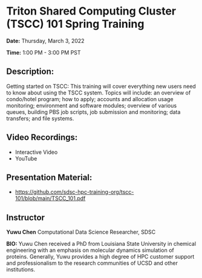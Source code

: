 # Triton Shared Computing Cluster (TSCC) 101 Spring Training

**Date:** Thursday, March 3, 2022

**Time:** 1:00 PM - 3:00 PM PST

## Description:
Getting started on TSCC: This training will cover everything new users need to know about using the TSCC system. Topics will include: an overview of condo/hotel program; how to apply; accounts and allocation usage monitoring; environment and software modules; overview of various queues, building PBS job scripts, job submission and monitoring; data transfers; and file systems.

## Video Recordings:
* Interactive Video 
* YouTube

## Presentation Material:
* https://github.com/sdsc-hpc-training-org/tscc-101/blob/main/TSCC_101.pdf

## Instructor

**Yuwu Chen**
Computational Data Science Researcher, SDSC

**BIO:**
Yuwu Chen received a PhD from Louisiana State University in chemical engineering with an emphasis on molecular dynamics simulation of proteins. Generally, Yuwu provides a high degree of HPC customer support and professionalism to the research communities of UCSD and other institutions.

